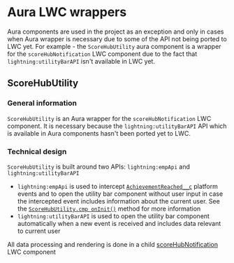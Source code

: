 # Aura LWC wrappers
Aura components are used in the project as an exception and only in cases when Aura wrapper is necessary due to some of the API not being ported to LWC yet. For example - the `ScoreHubUtility` aura component is a wrapper for the `scoreHubNotification` LWC component due to the fact that `lightning:utilityBarAPI` isn't available in LWC yet.

## ScoreHubUtility 
### General information
`ScoreHubUtility` is an Aura wrapper for the `scoreHubNotification` LWC component. It is necessary because the `lightning:utilityBarAPI` API which is available in Aura components hasn't been ported yet to LWC. 

### Technical design
`ScoreHubUtility` is built around two APIs: `lightning:empApi` and `lightning:utilityBarAPI` 
- `lightning:empApi` is used to intercept [`AchievementReached__c`](../force-app/main/default/objects/AchievementReached__e/) platform events and to open the utility bar component without user input in case the intercepted event includes information about the current user. See the [`ScoreHubUtility.cmp onInit()`](../force-app/main/default/aura/ScoreHubUtility/ScoreHubUtilityController.js) method for more information
- `lightning:utilityBarAPI` is used to open the utility bar component automatically when a new event is received and includes data relevant to current user

All data processing and rendering is done in a child [scoreHubNotification](../force-app/main/default/lwc/scoreHubNotification/) LWC component